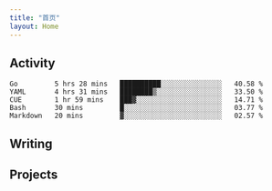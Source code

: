 ```yaml
---
title: "首页"
layout: Home
---
```


## Activity
<!--START_SECTION:waka-->
```text
Go         5 hrs 28 mins   ██████████░░░░░░░░░░░░░░░   40.58 % 
YAML       4 hrs 31 mins   ████████▒░░░░░░░░░░░░░░░░   33.50 % 
CUE        1 hr 59 mins    ███▓░░░░░░░░░░░░░░░░░░░░░   14.71 % 
Bash       30 mins         █░░░░░░░░░░░░░░░░░░░░░░░░   03.77 % 
Markdown   20 mins         ▓░░░░░░░░░░░░░░░░░░░░░░░░   02.57 % 
```
<!--END_SECTION:waka-->

## Writing
<PindedPosts />

## Projects
<Projects />
